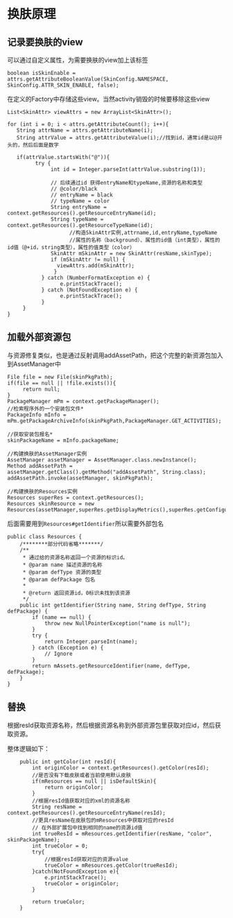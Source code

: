 # 换肤原理

## 记录要换肤的view

可以通过自定义属性，为需要换肤的view加上该标签

```
boolean isSkinEnable = attrs.getAttributeBooleanValue(SkinConfig.NAMESPACE, SkinConfig.ATTR_SKIN_ENABLE, false);
```



在定义的Factory中存储这些view。当然activity销毁的时候要移除这些view

```
List<SkinAttr> viewAttrs = new ArrayList<SkinAttr>();
        
for (int i = 0; i < attrs.getAttributeCount(); i++){
   String attrName = attrs.getAttributeName(i);
   String attrValue = attrs.getAttributeValue(i);//找到id，通常id是以@开头的，然后后面是数字
            
   if(attrValue.startsWith("@")){
         try {
              int id = Integer.parseInt(attrValue.substring(1));
              
              // 后续通过id 获得entryName和typeName,资源的名称和类型 
              // @color/black
              // entryName = black
              // typeName = color
              String entryName = context.getResources().getResourceEntryName(id);
              String typeName = context.getResources().getResourceTypeName(id);
                    //构造SkinAttr实例,attrname,id,entryName,typeName
                    //属性的名称（background）、属性的id值（int类型），属性的id值（@+id，string类型），属性的值类型（color）
              SkinAttr mSkinAttr = new SkinAttr(resName,skinType);
              if (mSkinAttr != null) {
                viewAttrs.add(mSkinAttr);
               }
           } catch (NumberFormatException e) {
                 e.printStackTrace();
           } catch (NotFoundException e) {
                 e.printStackTrace();
           }
     }
}
```





## 加载外部资源包

与资源修复类似，也是通过反射调用addAssetPath，把这个完整的新资源包加入到AssetManager中              

    File file = new File(skinPkgPath); 
    if(file == null || !file.exists()){
         return null;
    }
    PackageManager mPm = context.getPackageManager();
    //检索程序外的一个安装包文件*
    PackageInfo mInfo = mPm.getPackageArchiveInfo(skinPkgPath,PackageManager.GET_ACTIVITIES);
    
    //获取安装包报名*
    skinPackageName = mInfo.packageName;
    
    //构建换肤的AssetManager实例
    AssetManager assetManager = AssetManager.class.newInstance();
    Method addAssetPath = assetManager.getClass().getMethod("addAssetPath", String.class);
    addAssetPath.invoke(assetManager, skinPkgPath);
    
    //构建换肤的Resources实例
    Resources superRes = context.getResources();
    Resources skinResource = new Resources(assetManager,superRes.getDisplayMetrics(),superRes.getConfiguration());
后面需要用到`Resources#getIdentifier`所以需要外部包名

```
public class Resources {
    /********部分代码省略*******/
    /**
     * 通过给的资源名称返回一个资源的标识id。
     * @param name 描述资源的名称
     * @param defType 资源的类型
     * @param defPackage 包名
     * 
     * @return 返回资源id，0标识未找到该资源
     */
    public int getIdentifier(String name, String defType, String defPackage) {
        if (name == null) {
            throw new NullPointerException("name is null");
        }
        try {
            return Integer.parseInt(name);
        } catch (Exception e) {
            // Ignore
        }
        return mAssets.getResourceIdentifier(name, defType, defPackage);
    }
}
```



## 替换

根据resId获取资源名称，然后根据资源名称到外部资源包里获取对应id，然后获取资源。

整体逻辑如下：

```
    public int getColor(int resId){
        int originColor = context.getResources().getColor(resId);
        //是否没有下载皮肤或者当前使用默认皮肤
        if(mResources == null || isDefaultSkin){
            return originColor;
        }
        //根据resId值获取对应的xml的资源名称
        String resName = context.getResources().getResourceEntryName(resId);
        //更具resName在皮肤包的mResources中获取对应的resId
        // 在外部扩展包中找到相同的name的资源id值
        int trueResId = mResources.getIdentifier(resName, "color", skinPackageName);
        int trueColor = 0;
        try{
            //根据resId获取对应的资源value
            trueColor = mResources.getColor(trueResId);
        }catch(NotFoundException e){
            e.printStackTrace();
            trueColor = originColor;
        }
        
        return trueColor;
    }
```

